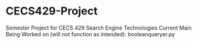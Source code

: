 # CECS429-Project
Semester Project for CECS 429 Search Engine Technologies
Current Main Being Worked on (will not function as intended): booleanqueryer.py
